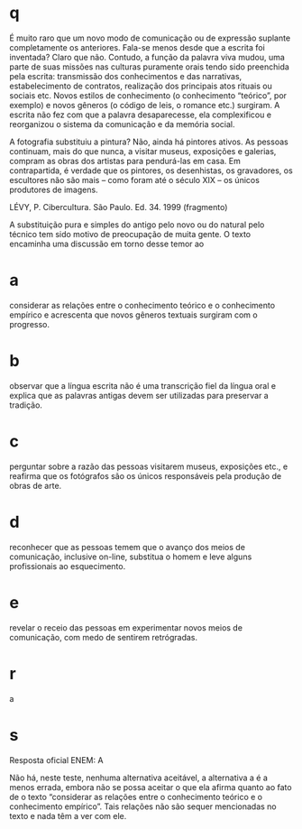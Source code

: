 # q
É muito raro que um novo modo de comunicação ou de expressão suplante completamente os anteriores. Fala-se menos desde que a escrita foi inventada? Claro que não. Contudo, a função da palavra viva mudou, uma parte de suas missões nas culturas puramente orais tendo sido preenchida pela escrita: transmissão dos conhecimentos e das narrativas, estabelecimento de contratos, realização dos principais atos rituais ou sociais etc. Novos estilos de conhecimento (o conhecimento “teórico”, por exemplo) e novos gêneros (o código de leis, o romance etc.) surgiram. A escrita não fez com que a palavra desaparecesse, ela complexificou e reorganizou o sistema da comunicação e da memória social.

A fotografia substituiu a pintura? Não, ainda há pintores ativos. As pessoas continuam, mais do que nunca, a visitar museus, exposições e galerias, compram as obras dos artistas para pendurá-las em casa. Em contrapartida, é verdade que os pintores, os desenhistas, os gravadores, os escultores não são mais – como foram até o século XIX – os únicos produtores de imagens.

LÉVY, P. Cibercultura. São Paulo. Ed. 34. 1999 (fragmento)

A substituição pura e simples do antigo pelo novo ou do natural pelo técnico tem sido motivo de preocupação de muita gente. O texto encaminha uma discussão em torno desse temor ao

# a
considerar as relações entre o conhecimento teórico e o conhecimento empírico e acrescenta que novos gêneros textuais surgiram com o progresso.

# b
observar que a língua escrita não é uma transcrição fiel da língua oral e explica que as palavras antigas devem ser utilizadas para preservar a tradição.

# c
perguntar sobre a razão das pessoas visitarem museus, exposições etc., e reafirma que os fotógrafos são os únicos responsáveis pela produção de obras de arte.

# d
reconhecer que as pessoas temem que o avanço dos meios de comunicação, inclusive on-line, substitua o homem e leve alguns profissionais ao esquecimento.

# e
revelar o receio das pessoas em experimentar novos meios de comunicação, com medo de sentirem retrógradas.

# r
a

# s
Resposta oficial ENEM: A

Não há, neste teste, nenhuma alternativa aceitável, a alternativa a é a menos errada, embora não se possa aceitar o que ela afirma quanto ao fato de o texto “considerar as relações entre o conhecimento teórico e o conhecimento empírico”. Tais relações não são sequer mencionadas no texto e nada têm a ver com ele.
